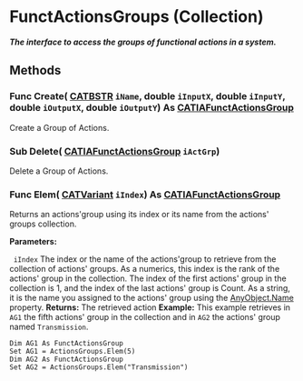 # FunctActionsGroups (Collection)

**_The interface to access the groups of functional actions in a system._**

## Methods

### Func **Create**( [CATBSTR](../System/typedef_CATBSTR_8129.md)  `iName`,  double  `iInputX`,  double  `iInputY`,  double  `iOutputX`,  double  `iOutputY`) As [CATIAFunctActionsGroup](../CATFunctSystemItf/interface_FunctActionsGroup_62338.md)

Create a Group of Actions.  
### Sub **Delete**( [CATIAFunctActionsGroup](../CATFunctSystemItf/interface_FunctActionsGroup_62338.md)  `iActGrp`)

Delete a Group of Actions.  
### Func **Elem**( [CATVariant](../System/typedef_CATVariant_20656.md)  `iIndex`) As [CATIAFunctActionsGroup](../CATFunctSystemItf/interface_FunctActionsGroup_62338.md)

Returns an actions'group using its index or its name from the actions' groups collection.

**Parameters:**

` iIndex`      The index or the name of the actions'group to retrieve from the collection of actions' groups. As a numerics, this index is the rank of the actions' group in the collection. The index of the first actions' group in the collection is 1, and the index of the last actions' group is Count. As a string, it is the name you assigned to the actions' group using the
[AnyObject.Name](../System/interface_AnyObject_17321.htm#Name) property.  **Returns:**      The retrieved action **Example:**      This example retrieves in `AG1` the fifth actions' group in the collection and in `AG2` the actions' group named `Transmission`.

```VBScript
Dim AG1 As FunctActionsGroup
Set AG1 = ActionsGroups.Elem(5)
Dim AG2 As FunctActionsGroup
Set AG2 = ActionsGroups.Elem("Transmission")

```
